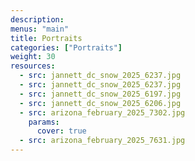 ```yaml
---
description: 
menus: "main"
title: Portraits
categories: ["Portraits"]
weight: 30
resources:
  - src: jannett_dc_snow_2025_6237.jpg
  - src: jannett_dc_snow_2025_6237.jpg
  - src: jannett_dc_snow_2025_6197.jpg
  - src: jannett_dc_snow_2025_6206.jpg
  - src: arizona_february_2025_7302.jpg
    params:
      cover: true
  - src: arizona_february_2025_7631.jpg
---
```


